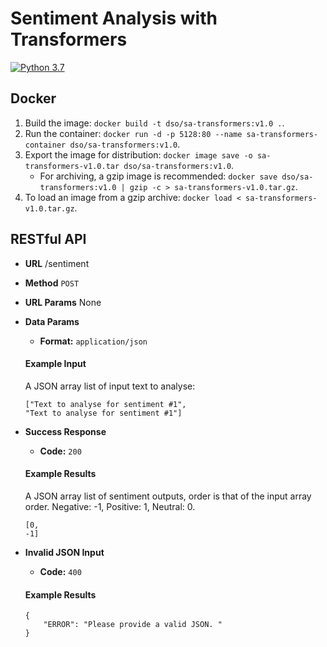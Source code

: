 # Sentiment Analysis with Transformers
[![Python 3.7](https://img.shields.io/badge/python-3.7-blue.svg)](https://www.python.org/downloads/release/python-370/)

## Docker
1. Build the image: `docker build -t dso/sa-transformers:v1.0 .`.
2. Run the container: `docker run -d -p 5128:80 --name sa-transformers-container dso/sa-transformers:v1.0`.
3. Export the image for distribution: `docker image save -o sa-transformers-v1.0.tar dso/sa-transformers:v1.0`.
    * For archiving, a gzip image is recommended: `docker save dso/sa-transformers:v1.0 | gzip -c > sa-transformers-v1.0.tar.gz`.
4. To load an image from a gzip archive: `docker load < sa-transformers-v1.0.tar.gz`.

## RESTful API

* **URL**
    /sentiment

* **Method**
    `POST`
  
*  **URL Params**
    None

* **Data Params**
    * **Format:** `application/json`
    #### Example Input
    A JSON array list of input text to analyse:
    ```
    ["Text to analyse for sentiment #1", 
    "Text to analyse for sentiment #1"]
    ```

* **Success Response**
    * **Code:** `200`
        
    #### Example Results
    A JSON array list of sentiment outputs, order is that of the input array order.
    Negative: -1, Positive: 1, Neutral: 0.
    ```
    [0,
    -1]
    ```
  
* **Invalid JSON Input**
    * **Code:** `400`
        
    #### Example Results
    ```
    {
        "ERROR": "Please provide a valid JSON. "
    }
    ```